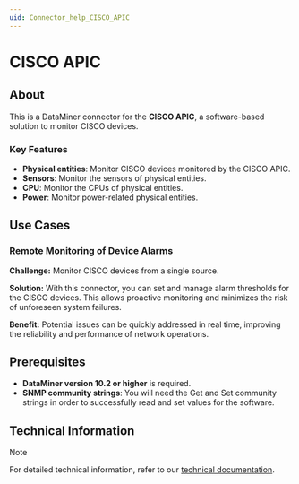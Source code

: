 ```yaml
---
uid: Connector_help_CISCO_APIC
---
```


# CISCO APIC

## About

This is a DataMiner connector for the **CISCO APIC**, a software-based solution to monitor CISCO devices.

### Key Features

- **Physical entities**: Monitor CISCO devices monitored by the CISCO APIC.
- **Sensors**: Monitor the sensors of physical entities.
- **CPU**: Monitor the CPUs of physical entities.
- **Power**: Monitor power-related physical entities.

## Use Cases

### Remote Monitoring of Device Alarms

**Challenge:** Monitor CISCO devices from a single source.

**Solution:** With this connector, you can set and manage alarm thresholds for the CISCO devices. This allows proactive monitoring and minimizes the risk of unforeseen system failures.

**Benefit:** Potential issues can be quickly addressed in real time, improving the reliability and performance of network operations.

## Prerequisites

- **DataMiner version 10.2 or higher** is required.
- **SNMP community strings**: You will need the Get and Set community strings in order to successfully read and set values for the software.

## Technical Information

> [!NOTE]
> For detailed technical information, refer to our [technical documentation](xref:Connector_help_CISCO_APIC_Technical).

